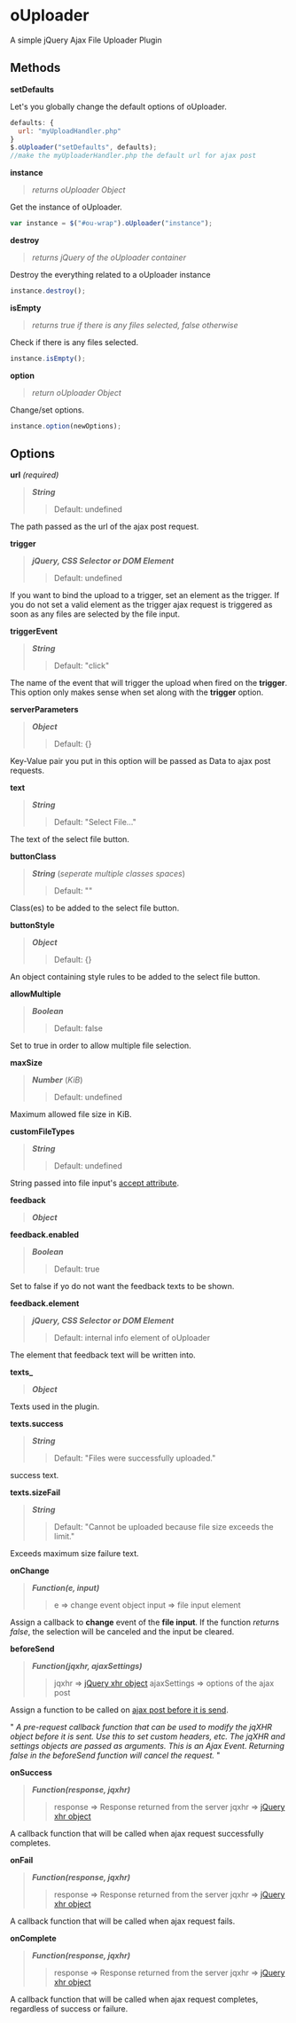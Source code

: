 # oUploader
A simple jQuery Ajax File Uploader Plugin


Methods
------
**setDefaults**

Let's you globally change the default options of oUploader.
```javascript
defaults: {
  url: "myUploadHandler.php"
}
$.oUploader("setDefaults", defaults);
//make the myUploaderHandler.php the default url for ajax post
```

**instance**

>*returns oUploader Object*

Get the instance of oUploader.
```javascript
var instance = $("#ou-wrap").oUploader("instance");
```

**destroy**

>*returns jQuery of the oUploader container*

Destroy the everything related to a oUploader instance
```javascript
instance.destroy();
```

**isEmpty**

>*returns true if there is any files selected, false otherwise*

Check if there is any files selected.
```javascript
instance.isEmpty();
```

**option**

>*return oUploader Object*

Change/set options.
```javascript
instance.option(newOptions);
```

Options
------
**url** *(required)*

>**_String_**
>
>>Default: undefined

The path passed as the url of the ajax post request.


**trigger**

>**_jQuery, CSS Selector or DOM Element_**
>
>>Default: undefined

If you want to bind the upload to a trigger, set an element as the trigger. If you do not set a valid element as the trigger ajax request is triggered as soon as any files are selected by the file input.


**triggerEvent**

>**_String_**
>
>>Default: "click"

The name of the event that will trigger the upload when fired on the **trigger**. This option only makes sense when set along with the **trigger** option.


**serverParameters**

>**_Object_**
>
>>Default: {}

Key-Value pair you put in this option will be passed as Data to ajax post requests.


**text**

>**_String_**
>
>>Default: "Select File..."

The text of the select file button.


**buttonClass**

>**_String_** (*seperate multiple classes spaces*)
>
>>Default: ""

Class(es) to be added to the select file button.

**buttonStyle**

>**_Object_**
>
>>Default: {}

An object containing style rules to be added to the select file button.


**allowMultiple**

>**_Boolean_**
>
>>Default: false

Set to true in order to allow multiple file selection.

**maxSize**

>**_Number_** (*KiB*)
>
>>Default: undefined

Maximum allowed file size in KiB.


**customFileTypes**

>**_String_**
>
>>Default: undefined

String passed into file input's [accept attribute](http://www.w3schools.com/tags/att_input_accept.asp).


**feedback**

>**_Object_**

**feedback.enabled**

>**_Boolean_**
>
>>Default: true

Set to false if yo do not want the feedback texts to be shown.

**feedback.element**

>**_jQuery, CSS Selector or DOM Element_**
>
>>Default: internal info element of oUploader

The element that feedback text will be written into.


**texts_**

>**_Object_**

Texts used in the plugin.

**texts.success**

>**_String_**
>
>>Default: "Files were successfully uploaded."

success text.

**texts.sizeFail**

>**_String_**
>
>>Default: "Cannot be uploaded because file size exceeds the limit."

Exceeds maximum size failure text.


**onChange**

>**_Function(e, input)_**
>
>>e => change event object
>>input => file input element

Assign a callback to **change** event of the **file input**. If the function *return*s *false*, the selection will be canceled and the input be cleared.


**beforeSend**

>**_Function(jqxhr, ajaxSettings)_**
>
>>jqxhr => [jQuery xhr object](http://api.jquery.com/Types/#jqXHR)
>>ajaxSettings => options of the ajax post

Assign a function to be called on [ajax post before it is send](http://api.jquery.com/jquery.ajax/#jQuery-ajax-settings).

" *A pre-request callback function that can be used to modify the jqXHR object before it is sent. Use this to set custom headers, etc. The jqXHR and settings objects are passed as arguments. This is an Ajax Event. Returning false in the beforeSend function will cancel the request.* "


**onSuccess**

>**_Function(response, jqxhr)_**
>
>>response => Response returned from the server
>>jqxhr => [jQuery xhr object](http://api.jquery.com/Types/#jqXHR)

A callback function that will be called when ajax request successfully completes.


**onFail**

>**_Function(response, jqxhr)_**
>
>>response => Response returned from the server
>>jqxhr => [jQuery xhr object](http://api.jquery.com/Types/#jqXHR)

A callback function that will be called when ajax request fails.


**onComplete**

>**_Function(response, jqxhr)_**
>
>>response => Response returned from the server
>>jqxhr => [jQuery xhr object](http://api.jquery.com/Types/#jqXHR)

A callback function that will be called when ajax request completes, regardless of success or failure.
